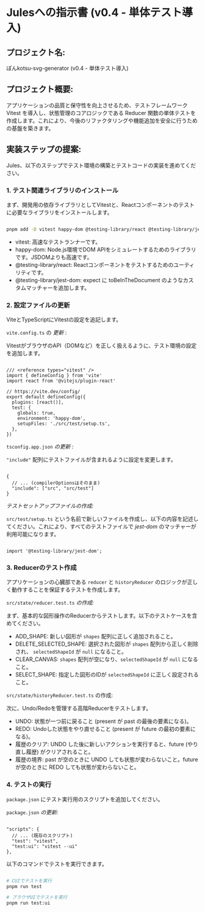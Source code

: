 # Julesへの指示書 (v0.4 - 単体テスト導入)

## プロジェクト名:

ぽんkotsu-svg-generator (v0.4 - 単体テスト導入)

## プロジェクト概要:

アプリケーションの品質と保守性を向上させるため、テストフレームワーク Vitest を導入し、状態管理のコアロジックである Reducer 関数の単体テストを作成します。これにより、今後のリファクタリングや機能追加を安全に行うための基盤を築きます。

## 実装ステップの提案:

Jules、以下のステップでテスト環境の構築とテストコードの実装を進めてください。

### 1. テスト関連ライブラリのインストール

まず、開発用の依存ライブラリとしてVitestと、Reactコンポーネントのテストに必要なライブラリをインストールします。

```Bash

pnpm add -D vitest happy-dom @testing-library/react @testing-library/jest-dom
```

- vitest: 高速なテストランナーです。
- happy-dom: Node.js環境でDOM APIをシミュレートするためのライブラリです。JSDOMよりも高速です。
- @testing-library/react: Reactコンポーネントをテストするためのユーティリティです。
- @testing-library/jest-dom: expect に toBeInTheDocument のようなカスタムマッチャーを追加します。

### 2. 設定ファイルの更新

ViteとTypeScriptにVitestの設定を追記します。

`vite.config.ts` の *更新* :

VitestがブラウザのAPI（DOMなど）を正しく扱えるように、テスト環境の設定を追加します。

```コード スニペット

/// <reference types="vitest" />
import { defineConfig } from 'vite'
import react from '@vitejs/plugin-react'

// https://vite.dev/config/
export default defineConfig({
  plugins: [react()],
  test: {
    globals: true,
    environment: 'happy-dom',
    setupFiles: './src/test/setup.ts',
  },
})
```

`tsconfig.app.json` *の更新* :

`"include"` 配列にテストファイルが含まれるように設定を変更します。

```コード スニペット

{
  // ... (compilerOptionsはそのまま)
  "include": ["src", "src/test"]
}
```

*テストセットアップファイルの作成:*

`src/test/setup.ts` という名前で新しいファイルを作成し、以下の内容を記述してください。これにより、すべてのテストファイルで *jest-dom* のマッチャーが利用可能になります。

```コード スニペット

import '@testing-library/jest-dom';
```

### 3. Reducerのテスト作成

アプリケーションの心臓部である `reducer` と `historyReducer` のロジックが正しく動作することを保証するテストを作成します。

`src/state/reducer.test.ts` *の作成:*

まず、基本的な図形操作のReducerからテストします。以下のテストケースを含めてください。

- ADD_SHAPE: 新しい図形が `shapes` 配列に正しく追加されること。
- DELETE_SELECTED_SHAPE: 選択された図形が `shapes` 配列から正しく削除され、 `selectedShapeId` が `null` になること。
- CLEAR_CANVAS: `shapes` 配列が空になり、`selectedShapeId` が `null` になること。
- SELECT_SHAPE: 指定した図形のIDが `selectedShapeId` に正しく設定されること。

`src/state/historyReducer.test.ts` の作成:

次に、Undo/Redoを管理する高階Reducerをテストします。

- UNDO: 状態が一つ前に戻ること (present が past の最後の要素になる)。
- REDO: Undoした状態をやり直せること (present が future の最初の要素になる)。
- 履歴のクリア: UNDO した後に新しいアクションを実行すると、future (やり直し履歴) がクリアされること。
- 履歴の境界: past が空のときに UNDO しても状態が変わらないこと。future が空のときに REDO しても状態が変わらないこと。

### 4. テストの実行

`package.json` にテスト実行用のスクリプトを追加してください。

`package.json` *の更新:*

```コード スニペット

"scripts": {
  // ... (既存のスクリプト)
  "test": "vitest",
  "test:ui": "vitest --ui"
},
```

以下のコマンドでテストを実行できます。

```Bash

# CUIでテストを実行
pnpm run test

# ブラウザUIでテストを実行
pnpm run test:ui
```
